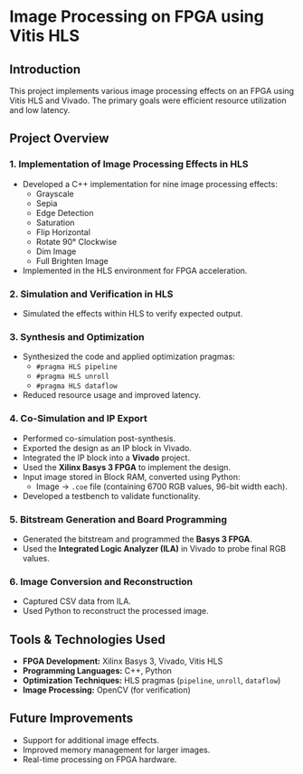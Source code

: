 # Image Processing on FPGA using Vitis HLS

## Introduction

This project implements various image processing effects on an FPGA using Vitis HLS and Vivado. The primary goals were efficient resource utilization and low latency.

## Project Overview

### 1. **Implementation of Image Processing Effects in HLS**
   - Developed a C++ implementation for nine image processing effects:
     - Grayscale
     - Sepia
     - Edge Detection
     - Saturation
     - Flip Horizontal
     - Rotate 90° Clockwise
     - Dim Image
     - Full Brighten Image  
   - Implemented in the HLS environment for FPGA acceleration.

### 2. **Simulation and Verification in HLS**
   - Simulated the effects within HLS to verify expected output.

### 3. **Synthesis and Optimization**
   - Synthesized the code and applied optimization pragmas:
     - `#pragma HLS pipeline`
     - `#pragma HLS unroll`
     - `#pragma HLS dataflow`
   - Reduced resource usage and improved latency.

### 4. **Co-Simulation and IP Export**
   - Performed co-simulation post-synthesis.
   - Exported the design as an IP block in Vivado.
   - Integrated the IP block into a **Vivado** project.
   - Used the **Xilinx Basys 3 FPGA** to implement the design.
   - Input image stored in Block RAM, converted using Python:
     - Image → `.coe` file (containing 6700 RGB values, 96-bit width each).
   - Developed a testbench to validate functionality.

### 5. **Bitstream Generation and Board Programming**
   - Generated the bitstream and programmed the **Basys 3 FPGA**.
   - Used the **Integrated Logic Analyzer (ILA)** in Vivado to probe final RGB values.

### 6. **Image Conversion and Reconstruction**
   - Captured CSV data from ILA.
   - Used Python to reconstruct the processed image.

## Tools & Technologies Used
- **FPGA Development:** Xilinx Basys 3, Vivado, Vitis HLS  
- **Programming Languages:** C++, Python  
- **Optimization Techniques:** HLS pragmas (`pipeline`, `unroll`, `dataflow`)  
- **Image Processing:** OpenCV (for verification)  

## Future Improvements
- Support for additional image effects.
- Improved memory management for larger images.
- Real-time processing on FPGA hardware.

